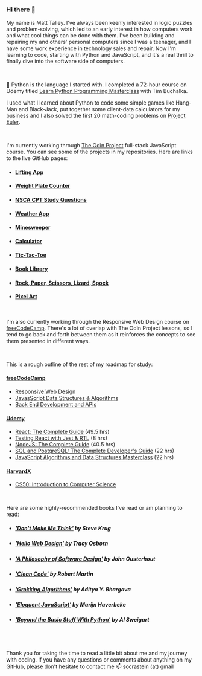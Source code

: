 ### Hi there 👋

My name is Matt Talley. I've always been keenly interested in logic puzzles and problem-solving, which led to an early interest in how computers work and what cool things can be done with them. I've been building and repairing my and others' personal computers since I was a teenager, and I have some work experience in technology sales and repair. Now I'm learning to code, starting with Python and JavaScript, and it's a real thrill to finally dive into the software side of computers.

<br>

🌱 Python is the language I started with. I completed a 72-hour course on Udemy titled [Learn Python Programming Masterclass](https://www.udemy.com/course/python-the-complete-python-developer-course/) with Tim Buchalka. 

I used what I learned about Python to code some simple games like Hang-Man and Black-Jack, put together some client-data calculators for my business and I also solved the first 20 math-coding problems on [Project Euler](https://projecteuler.net/).

<br>

I'm currently working through [The Odin Project](https://www.theodinproject.com/) full-stack JavaScript course. You can see some of the projects in my repositories. Here are links to the live GitHub pages:

- #### [Lifting App](https://the-lifting-app.web.app/)
- #### [Weight Plate Counter](https://socrastein.github.io/weightPlateCounter/)
- #### [NSCA CPT Study Questions](https://socrastein.github.io/NSCAstudying/)
- #### [Weather App](https://socrastein.github.io/weather-app/)
- #### [Minesweeper](https://socrastein.github.io/minesweeper/)
- #### [Calculator](https://socrastein.github.io/calculator/)
- #### [Tic-Tac-Toe](https://socrastein.github.io/tic-tac-toe/)
- #### [Book Library](https://socrastein.github.io/book-library/)
- #### [Rock, Paper, Scissors, Lizard, Spock](https://socrastein.github.io/rock-paper-scissors-lizard-spock/)
- #### [Pixel Art](https://socrastein.github.io/pixel-art/)

<br>

I'm also currently working through the Responsive Web Design course on [freeCodeCamp](https://www.freecodecamp.org/). There's a lot of overlap with The Odin Project lessons, so I tend to go back and forth between them as it reinforces the concepts to see them presented in different ways.  

<br>

This is a rough outline of the rest of my roadmap for study:

#### [freeCodeCamp](https://www.freecodecamp.org/)
  - [Responsive Web Design](https://www.freecodecamp.org/learn/2022/responsive-web-design/)
  - [JavasScript Data Structures & Algorithms](https://www.freecodecamp.org/learn/javascript-algorithms-and-data-structures/)
  - [Back End Development and APIs](https://www.freecodecamp.org/learn/back-end-development-and-apis/)

#### [Udemy](https://www.udemy.com/)
  - [React: The Complete Guide](https://www.udemy.com/course/react-the-complete-guide-incl-redux/) (49.5 hrs)
  - [Testing React with Jest & RTL](https://www.udemy.com/course/react-testing-library/) (8 hrs)
  - [NodeJS: The Complete Guide](https://www.udemy.com/course/nodejs-the-complete-guide/) (40.5 hrs)
  - [SQL and PostgreSQL: The Complete Developer's Guide](https://www.udemy.com/course/sql-and-postgresql/) (22 hrs)
  - [JavaScript Algorithms and Data Structures Masterclass](https://www.udemy.com/course/js-algorithms-and-data-structures-masterclass/) (22 hrs)

#### [HarvardX](https://www.edx.org/school/harvardx)
  - [CS50: Introduction to Computer Science](https://cs50.harvard.edu/x/2023/)

<br>

Here are some highly-recommended books I've read or am planning to read:

- ##### ['Don't Make Me Think'](https://amzn.to/3R5sMP0) by Steve Krug
- ##### ['Hello Web Design'](https://nostarch.com/hello-web-design) by Tracy Osborn
- ##### ['A Philosophy of Software Design'](https://amzn.to/3H3jwGq) by John Ousterhout
- ##### ['Clean Code'](https://amzn.to/3WMmB3G) by Robert Martin
- ##### ['Grokking Algorithms'](https://www.manning.com/books/grokking-algorithms) by Aditya Y. Bhargava
- ##### ['Eloquent JavaScript'](https://eloquentjavascript.net/) by Marijn Haverbeke
- ##### ['Beyond the Basic Stuff With Python'](https://inventwithpython.com/beyond/) by Al Sweigart

<br>
<br>

Thank you for taking the time to read a little bit about me and my journey with coding. If you have any questions or comments about anything on my GitHub, please don't hesitate to contact me 📫 socrastein (at) gmail
